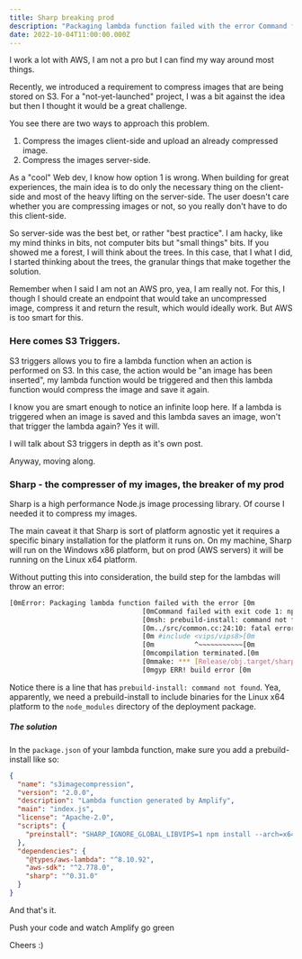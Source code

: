 ```yaml
---
title: Sharp breaking prod
description: "Packaging lambda function failed with the error Command failed with exit code 1: npm install --no-bin-links --production."
date: 2022-10-04T11:00:00.000Z
---
```


I work a lot with AWS, I am not a pro but I can find my way around most things.

Recently, we introduced a requirement to compress images that are being stored on S3. For a "not-yet-launched" project, I was a bit against the idea but then I thought it would be a great challenge.

You see there are two ways to approach this problem.

1. Compress the images client-side and upload an already compressed image.
2. Compress the images server-side.

As a "cool" Web dev, I know how option 1 is wrong. When building for great experiences, the main idea is to do only the necessary thing on the client-side and most of the heavy lifting on the server-side. The user doesn't care whether you are compressing images or not, so you really don't have to do this client-side.

So server-side was the best bet, or rather "best practice". I am hacky, like my mind thinks in bits, not computer bits but "small things" bits. If you showed me a forest, I will think about the trees. In this case, that I what I did, I started thinking about the trees, the granular things that make together the solution.

Remember when I said I am not an AWS pro, yea, I am really not. For this, I though I should create an endpoint that would take an uncompressed image, compress it and return the result, which would ideally work. But AWS is too smart for this.

### Here comes S3 Triggers.

S3 triggers allows you to fire a lambda function when an action is performed on S3. In this case, the action would be "an image has been inserted", my lambda function would be triggered and then this lambda function would compress the image and save it again.

I know you are smart enough to notice an infinite loop here. If a lambda is triggered when an image is saved and this lambda saves an image, won't that trigger the lambda again? Yes it will. 

I will talk about S3 triggers in depth as it's own post.

Anyway, moving along.

### Sharp - the compresser of my images, the breaker of my prod

Sharp is a high performance Node.js image processing library. Of course I needed it to compress my images.

The main caveat it that Sharp is sort of platform agnostic yet it requires a specific binary installation for the platform it runs on. On my machine, Sharp will run on the Windows x86 platform, but on prod (AWS servers) it will be running on the Linux x64 platform.

Without putting this into consideration, the build step for the lambdas will throw an error:

```bash
[0mError: Packaging lambda function failed with the error [0m
                                 [0mCommand failed with exit code 1: npm install --no-bin-links --production[0m
                                 [0msh: prebuild-install: command not found[0m
                                 [0m../src/common.cc:24:10: fatal error: vips/vips8:  [0m
                                 [0m #include <vips/vips8>[0m
                                 [0m          ^~~~~~~~~~~~[0m
                                 [0mcompilation terminated.[0m
                                 [0mmake: *** [Release/obj.target/sharp-linux-x64/src/common.o] Error 1[0m
                                 [0mgyp ERR! build error [0m
```


Notice there is a line that has ``prebuild-install: command not found``. Yea, apparently, we need a prebuild-install to include binaries for the Linux x64 platform to the ``node_modules`` directory of the deployment package.

##### The solution
In the ``package.json`` of your lambda function, make sure you add a prebuild-install like so:

```json
{
  "name": "s3imagecompression",
  "version": "2.0.0",
  "description": "Lambda function generated by Amplify",
  "main": "index.js",
  "license": "Apache-2.0",
  "scripts": {
    "preinstall": "SHARP_IGNORE_GLOBAL_LIBVIPS=1 npm install --arch=x64 --platform=linux --libc=glibc sharp"
  },
  "dependencies": {
    "@types/aws-lambda": "^8.10.92",
    "aws-sdk": "^2.778.0",
    "sharp": "^0.31.0"
  }
}
```


And that's it. 

Push your code and watch Amplify go green


Cheers :)
